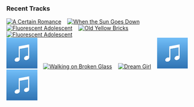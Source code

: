 ### Recent Tracks
[<img src='https://lastfm.freetls.fastly.net/i/u/300x300/053829a0cd6d4d5d95070b1542cb3f96.png' width='16%' height='16%' alt='A Certain Romance'>](https://www.last.fm/music/arctic%2bmonkeys/_/a%2bcertain%2bromance)&nbsp;&nbsp;&nbsp;&nbsp;[<img src='https://lastfm.freetls.fastly.net/i/u/300x300/053829a0cd6d4d5d95070b1542cb3f96.png' width='16%' height='16%' alt='When the Sun Goes Down'>](https://www.last.fm/music/arctic%2bmonkeys/_/when%2bthe%2bsun%2bgoes%2bdown)&nbsp;&nbsp;&nbsp;&nbsp;[<img src='https://lastfm.freetls.fastly.net/i/u/300x300/705f6109de0143da8050188598fd4781.png' width='16%' height='16%' alt='Fluorescent Adolescent'>](https://www.last.fm/music/arctic%2bmonkeys/_/fluorescent%2badolescent)&nbsp;&nbsp;&nbsp;&nbsp;[<img src='https://lastfm.freetls.fastly.net/i/u/300x300/705f6109de0143da8050188598fd4781.png' width='16%' height='16%' alt='Old Yellow Bricks'>](https://www.last.fm/music/arctic%2bmonkeys/_/old%2byellow%2bbricks)&nbsp;&nbsp;&nbsp;&nbsp;[<img src='https://lastfm.freetls.fastly.net/i/u/300x300/705f6109de0143da8050188598fd4781.png' width='16%' height='16%' alt='Fluorescent Adolescent'>](https://www.last.fm/music/arctic%2bmonkeys/_/fluorescent%2badolescent)&nbsp;&nbsp;&nbsp;&nbsp;<br>[<img src='https://github.com/atfinke/atfinke/blob/master/placeholder.jpeg?raw=true' width='16%' height='16%' alt='On The Way Up 2.0'>](https://www.last.fm/music/apollo%2bltd/_/on%2bthe%2bway%2bup%2b2.0)&nbsp;&nbsp;&nbsp;&nbsp;[<img src='https://lastfm.freetls.fastly.net/i/u/300x300/6617a0d94b16fb2cb115a37a6379ecc9.png' width='16%' height='16%' alt='Walking on Broken Glass'>](https://www.last.fm/music/annie%2blennox/_/walking%2bon%2bbroken%2bglass)&nbsp;&nbsp;&nbsp;&nbsp;[<img src='https://lastfm.freetls.fastly.net/i/u/300x300/9cd167c96a20f54da989c7550be4bccf.png' width='16%' height='16%' alt='Dream Girl'>](https://www.last.fm/music/anna%2bof%2bthe%2bnorth/_/dream%2bgirl)&nbsp;&nbsp;&nbsp;&nbsp;[<img src='https://github.com/atfinke/atfinke/blob/master/placeholder.jpeg?raw=true' width='16%' height='16%' alt='Be Our Guest - From "Beauty and the Beast"/Soundtrack'>](https://www.last.fm/music/angela%2blansbury/_/be%2bour%2bguest%2b-%2bfrom%2b%2522beauty%2band%2bthe%2bbeast%2522%252fsoundtrack)&nbsp;&nbsp;&nbsp;&nbsp;[<img src='https://github.com/atfinke/atfinke/blob/master/placeholder.jpeg?raw=true' width='16%' height='16%' alt='I Found You'>](https://www.last.fm/music/andy%2bgrammer/_/i%2bfound%2byou)&nbsp;&nbsp;&nbsp;&nbsp;<br>